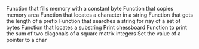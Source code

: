 Function that fills memory with a constant byte
Function that copies memory area
Function that locates a character in a string
Function that gets the length of a prefix
Function that searches a string for nay of a set of bytes
Function that locates a substring
Print chessboard
Function to print the sum of two diagonals of a square matrix integers
Set the value of a pointer to a char
